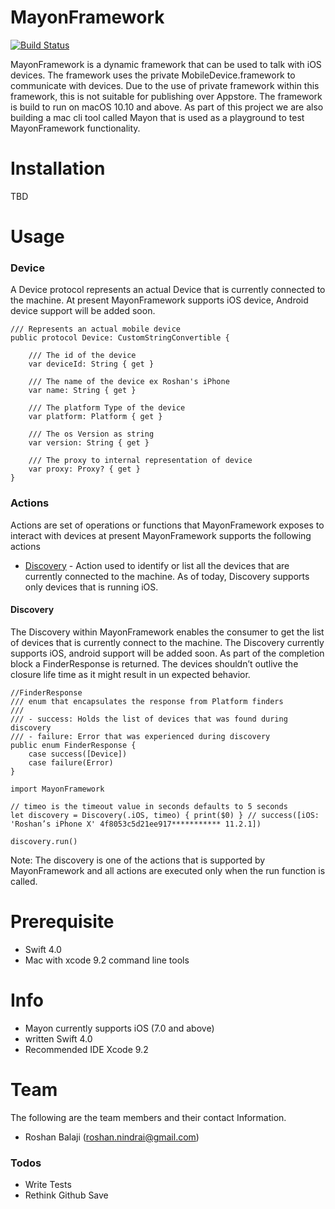 # MayonFramework
[![Build Status](https://travis-ci.org/RoshanNindrai/Mayon.svg?branch=master)](https://travis-ci.org/RoshanNindrai/Mayon)

MayonFramework is a dynamic framework that can be used to talk with iOS devices. The framework uses the private MobileDevice.framework to communicate with devices. Due to the use of private framework within this framework, this is not suitable for publishing over Appstore. The framework is build to run on macOS 10.10 and above. As part of this project we are also building a mac cli tool called Mayon that is used as a playground to test MayonFramework functionality.

# Installation
TBD
# Usage

### Device

A Device protocol represents an actual Device that is currently connected to the machine. At present MayonFramework supports iOS device, Android device support will be added soon.

    /// Represents an actual mobile device
    public protocol Device: CustomStringConvertible {

        /// The id of the device
        var deviceId: String { get }

        /// The name of the device ex Roshan's iPhone
        var name: String { get }

        /// The platform Type of the device
        var platform: Platform { get }

        /// The os Version as string
        var version: String { get }

        /// The proxy to internal representation of device
        var proxy: Proxy? { get }
    }

### Actions

Actions are set of operations or functions that MayonFramework exposes to interact with devices at present MayonFramework supports the following actions

* [Discovery] - Action used to identify or list all the devices that are currently connected to the machine. As of today, Discovery supports only devices that is running iOS.

#### Discovery
The Discovery within MayonFramework enables the consumer to get the list of devices that is currently connect to the machine. The Discovery currently supports iOS, android support will be added soon. As part of the completion block a FinderResponse is returned. The devices shouldn’t outlive the closure life time as it might result in un expected behavior.

    //FinderResponse
    /// enum that encapsulates the response from Platform finders
    ///
    /// - success: Holds the list of devices that was found during discovery
    /// - failure: Error that was experienced during discovery
    public enum FinderResponse {
        case success([Device])
        case failure(Error)
    }
    
    import MayonFramework
    
    // timeo is the timeout value in seconds defaults to 5 seconds
    let discovery = Discovery(.iOS, timeo) { print($0) } // success([iOS: 'Roshan’s iPhone X' 4f8053c5d21ee917*********** 11.2.1])
    
    discovery.run()

Note: The discovery is one of the actions that is supported by MayonFramework and all actions are executed only when the run function is called.

# Prerequisite 
- Swift 4.0
- Mac with xcode 9.2 command line tools

# Info
  - Mayon currently supports iOS (7.0 and above)
  - written Swift 4.0
  - Recommended IDE Xcode 9.2
# Team

The following are the team members and their contact Information.
- Roshan Balaji (roshan.nindrai@gmail.com)

### Todos
 - Write Tests
 - Rethink Github Save
 
[Discovery]: (##Discovery)

